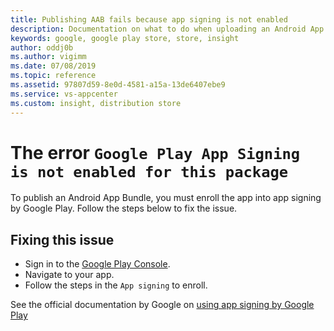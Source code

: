 ```yaml
---
title: Publishing AAB fails because app signing is not enabled
description: Documentation on what to do when uploading an Android App Bundle fails because Google Play App Signing isn't enabled.
keywords: google, google play store, store, insight
author: oddj0b
ms.author: vigimm
ms.date: 07/08/2019
ms.topic: reference
ms.assetid: 97807d59-8e0d-4581-a15a-13de6407ebe9
ms.service: vs-appcenter
ms.custom: insight, distribution store
---
```


# The error `Google Play App Signing is not enabled for this package`

To publish an Android App Bundle, you must enroll the app into app signing by Google Play. Follow the steps below to fix the issue.

## Fixing this issue

* Sign in to the [Google Play Console](https://play.google.com/apps/publish/ "Google Play Console").
* Navigate to your app.
* Follow the steps in the `App signing` to enroll.

See the official documentation by Google on [using app signing by Google Play](https://support.google.com/googleplay/android-developer/answer/7384423 "Use app signing by Google Play")
